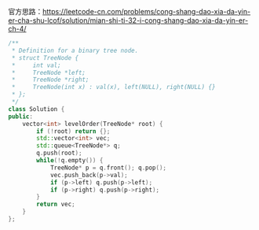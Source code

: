 官方思路：https://leetcode-cn.com/problems/cong-shang-dao-xia-da-yin-er-cha-shu-lcof/solution/mian-shi-ti-32-i-cong-shang-dao-xia-da-yin-er-ch-4/

```c++
/**
 * Definition for a binary tree node.
 * struct TreeNode {
 *     int val;
 *     TreeNode *left;
 *     TreeNode *right;
 *     TreeNode(int x) : val(x), left(NULL), right(NULL) {}
 * };
 */
class Solution {
public:
    vector<int> levelOrder(TreeNode* root) {
        if (!root) return {};
        std::vector<int> vec;
        std::queue<TreeNode*> q;
        q.push(root);
        while(!q.empty()) {
            TreeNode* p = q.front(); q.pop();
            vec.push_back(p->val);
            if (p->left) q.push(p->left);
            if (p->right) q.push(p->right);
        }
        return vec;
    }
};
```


